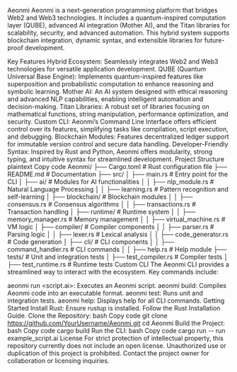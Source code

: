 Aeonmi
Aeonmi is a next-generation programming platform that bridges Web2 and Web3 technologies. It includes a quantum-inspired computation layer (QUBE), advanced AI integration (Mother AI), and the Titan libraries for scalability, security, and advanced automation. This hybrid system supports blockchain integration, dynamic syntax, and extensible libraries for future-proof development.

Key Features
Hybrid Ecosystem: Seamlessly integrates Web2 and Web3 technologies for versatile application development.
QUBE (Quantum Universal Base Engine): Implements quantum-inspired features like superposition and probabilistic computation to enhance reasoning and symbolic learning.
Mother AI: An AI system designed with ethical reasoning and advanced NLP capabilities, enabling intelligent automation and decision-making.
Titan Libraries: A robust set of libraries focusing on mathematical functions, string manipulation, performance optimization, and security.
Custom CLI: Aeonmi’s Command Line Interface offers efficient control over its features, simplifying tasks like compilation, script execution, and debugging.
Blockchain Modules: Features decentralized ledger support for immutable version control and secure data handling.
Developer-Friendly Syntax: Inspired by Rust and Python, Aeonmi offers modularity, strong typing, and intuitive syntax for streamlined development.
Project Structure
plaintext
Copy code
Aeonmi/
├── Cargo.toml               # Rust configuration file
├── README.md                # Documentation
├── src/
│   ├── main.rs              # Entry point for the CLI
│   ├── ai/                  # Modules for AI functionalities
│   │   ├── nlp_module.rs    # Natural Language Processing
│   │   ├── learning.rs      # Pattern recognition and self-learning
│   ├── blockchain/          # Blockchain modules
│   │   ├── consensus.rs     # Consensus algorithms
│   │   ├── transactions.rs  # Transaction handling
│   ├── runtime/             # Runtime system
│   │   ├── memory_manager.rs # Memory management
│   │   ├── virtual_machine.rs # VM logic
│   ├── compiler/            # Compiler components
│   │   ├── parser.rs        # Parsing logic
│   │   ├── lexer.rs         # Lexical analysis
│   │   ├── code_generator.rs # Code generation
│   ├── cli/                 # CLI components
│   │   ├── command_handler.rs # CLI commands
│   │   ├── help.rs          # Help module
├── tests/                   # Unit and integration tests
│   ├── test_compiler.rs     # Compiler tests
│   ├── test_runtime.rs      # Runtime tests
Custom CLI
The Aeonmi CLI provides a streamlined way to interact with the ecosystem. Key commands include:

aeonmi run <script.ai>: Executes an Aeonmi script.
aeonmi build: Compiles Aeonmi code into an executable format.
aeonmi test: Runs unit and integration tests.
aeonmi help: Displays help for all CLI commands.
Getting Started
Install Rust: Ensure rustup is installed. Follow the Rust Installation Guide.
Clone the Repository:
bash
Copy code
git clone https://github.com/YourUsername/Aeonmi.git
cd Aeonmi
Build the Project:
bash
Copy code
cargo build
Run the CLI:
bash
Copy code
cargo run -- run example_script.ai
License
For strict protection of intellectual property, this repository currently does not include an open license. Unauthorized use or duplication of this project is prohibited. Contact the project owner for collaboration or licensing inquiries.

